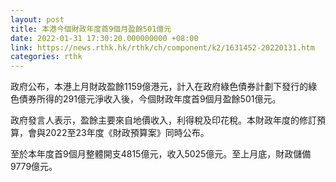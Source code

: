 ```yaml
---
layout: post
title: 本港今個財政年度首9個月盈餘501億元
date: 2022-01-31 17:30:20.000000000 +08:00
link: https://news.rthk.hk/rthk/ch/component/k2/1631452-20220131.htm
categories: rthk
---
```


政府公布，本港上月財政盈餘1159億港元，計入在政府綠色債券計劃下發行的綠色債券所得的291億元淨收入後，今個財政年度首9個月盈餘501億元。

政府發言人表示，盈餘主要來自地價收入，利得稅及印花稅。本財政年度的修訂預算，會與2022至23年度《財政預算案》同時公布。

至於本年度首9個月整體開支4815億元，收入5025億元。至上月底，財政儲備9779億元。

